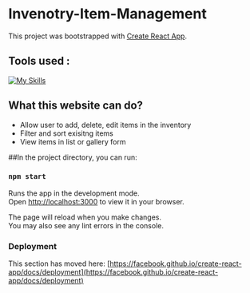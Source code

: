 # Invenotry-Item-Management

This project was bootstrapped with [Create React App](https://github.com/facebook/create-react-app).

## Tools used : 
[![My Skills](https://skillicons.dev/icons?i=js,html,css,react,redux,tailwind)](https://skillicons.dev)

## What this website can do?
- Allow user to add, delete, edit items in the inventory
- Filter and sort exisitng items
- View items in list or gallery form

##In the project directory, you can run:

### `npm start`

Runs the app in the development mode.\
Open [http://localhost:3000](http://localhost:3000) to view it in your browser.

The page will reload when you make changes.\
You may also see any lint errors in the console.

### Deployment

This section has moved here: [https://facebook.github.io/create-react-app/docs/deployment](https://facebook.github.io/create-react-app/docs/deployment)


